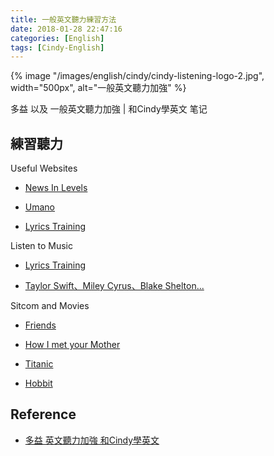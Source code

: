 ```yaml
---
title: 一般英文聽力練習方法
date: 2018-01-28 22:47:16
categories: [English]
tags: [Cindy-English]
---
```


{% image "/images/english/cindy/cindy-listening-logo-2.jpg", width="500px", alt="一般英文聽力加強" %}

<!-- more -->

多益 以及 一般英文聽力加強 | 和Cindy學英文 笔记

## 練習聽力

Useful Websites

- [News In Levels][l1]

- [Umano][l2]

- [Lyrics Training][l3]

Listen to Music

- [Lyrics Training][l3]

- [Taylor Swift、Miley Cyrus、Blake Shelton...][l4]

Sitcom and Movies

- [Friends][l5]

- [How I met your Mother][l6]

- [Titanic][l7]

- [Hobbit][l8]

[l1]: http://www.newsinlevels.com/
[l2]: https://umano.me/
[l3]: http://lyricstraining.com/
[l4]: https://www.youtube.com/results?search_query=Taylor+Swift

[l5]: http://www.livesinabox.com/friends/scripts.shtml
[l6]: https://www.springfieldspringfield.co.uk/episode_scripts.php?tv-show=how-i-met-your-mother
[l7]: http://www.imsdb.com/scripts/Titanic.html
[l8]: https://www.springfieldspringfield.co.uk/movie_script.php?movie=the-hobbit-an-unexpected-journey

## Reference

- [多益 英文聽力加強 和Cindy學英文][1]

[1]: https://www.youtube.com/watch?v=D8gdg1zdM7U
